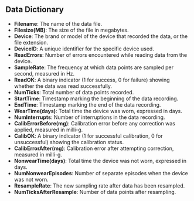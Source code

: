 ## Data Dictionary

- **Filename**: The name of the data file.
- **Filesize(MB)**: The size of the file in megabytes.
- **Device**: The brand or model of the device that recorded the data, or the file extension.
- **DeviceID**: A unique identifier for the specific device used.
- **ReadErrors**: Number of errors encountered while reading data from the device.
- **SampleRate**: The frequency at which data points are sampled per second, measured in Hz.
- **ReadOK**: A binary indicator (1 for success, 0 for failure) showing whether the data was read successfully.
- **NumTicks**: Total number of data points recorded.
- **StartTime**: Timestamp marking the beginning of the data recording.
- **EndTime**: Timestamp marking the end of the data recording.
- **WearTime(days)**: Total time the device was worn, expressed in days.
- **NumInterrupts**: Number of interruptions in the data recording.
- **CalibErrorBefore(mg)**: Calibration error before any correction was applied, measured in milli-g.
- **CalibOK**: A binary indicator (1 for successful calibration, 0 for unsuccessful) showing the calibration status.
- **CalibErrorAfter(mg)**: Calibration error after attempting correction, measured in milli-g.
- **NonwearTime(days)**: Total time the device was not worn, expressed in days.
- **NumNonwearEpisodes**: Number of separate episodes when the device was not worn.
- **ResampleRate**: The new sampling rate after data has been resampled.
- **NumTicksAfterResample**: Number of data points after resampling.
